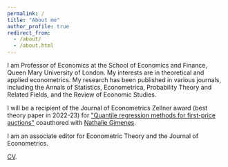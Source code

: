 ```yaml
---
permalink: /
title: "About me"
author_profile: true
redirect_from: 
  - /about/
  - /about.html
---
```


I am Professor of Economics at the School of Economics and Finance, Queen Mary University of London. My interests are in theoretical and applied econometrics. My research has been published in various journals, including the Annals of Statistics, Econometrica, Probability Theory and Related Fields, and the Review of Economic Studies.

I will be a recipient of the Journal of Econometrics Zellner award (best theory paper in 2022-23) for ["Quantile regression methods for first-price auctions"](https://www.sciencedirect.com/science/article/abs/pii/S0304407621001524) coauthored with [Nathalie Gimenes](https://sites.google.com/view/nathaliegimenes).

I am an associate editor for Econometric Theory and the Journal of Econometrics.

[CV](../assets/CV202401_EG.pdf).

